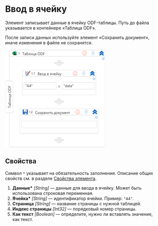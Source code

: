 # Ввод в ячейку

Элемент записывает данные в ячейку ODF-таблицы. Путь до файла указывается в контейнере «Таблица ODF».

После записи данных используйте элемент «Сохранить документ», иначе изменения в файле не сохранятся.

![Элемент «Ввод в ячейку»](../../../../resources/activities/extra/odf-oxml/table/odf-input-to-cell.png)


## Свойства

Символ `*` указывает на обязательность заполнения. Описание общих свойств см. в разделе [Свойства элемента](https://docs.primo-rpa.ru/primo-rpa/primo-studio/process/elements#svoistva-elementa).

1. **Данные\*** *[String]* — данные для ввода в ячейку. Может быть использована строковая переменная.
1. **Ячейка\*** *[String]* — идентификатор ячейки. Пример: `"A4"`. 
1. **Страница** *[String]* — название страницы с нужной таблицей.
1. **Индекс страницы** *[Int32]* — порядковый номер страницы. 
1. **Как текст** *[Boolean]* — определите, нужно ли вставлять значение, как текст.
